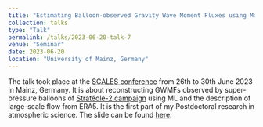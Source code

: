 ```yaml
---
title: "Estimating Balloon-observed Gravity Wave Moment Fluxes using Machine Learning and Input from Reanalysis"
collection: talks
type: "Talk"
permalink: /talks/2023-06-20-talk-7
venue: "Seminar"
date: 2023-06-20
location: "University of Mainz, Germany"
---
```


The talk took place at the [SCALES conference](https://model.uni-mainz.de/scales-conference-2023/) from 26th to 30th June 2023 in Mainz, Germany. It is about reconstructing GWMFs observed by super-pressure balloons of [Stratéole-2 campaign](https://strateole2.aeris-data.fr/) using ML and the description of large-scale flow from ERA5. It is the first part of my Postdoctoral research in atmospheric science. The slide can be found [here](/files/Postdoc/SCALES_Mainz.html).
